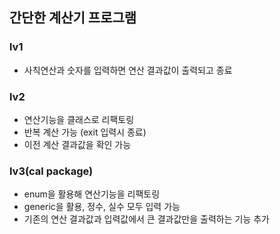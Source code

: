 ## 간단한 계산기 프로그램

### lv1
- 사칙연산과 숫자를 입력하면 연산 결과값이 출력되고 종료

### lv2
- 연산기능을 클래스로 리팩토링
- 반복 계산 가능 (exit 입력시 종료)
- 이전 계산 결과값을 확인 가능

### lv3(cal package)
- enum을 활용해 연산기능을 리팩토링
- generic을 활용, 정수, 실수 모두 입력 가능
- 기존의 연산 결과값과 입력값에서 큰 결과값만을 출력하는 기능 추가
